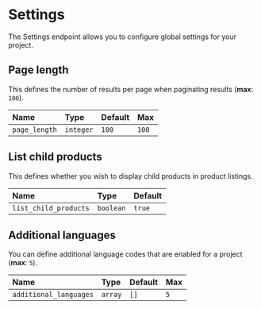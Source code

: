 # Settings

The Settings endpoint allows you to configure global settings for your project.

## Page length

This defines the number of results per page when paginating results \(**max**: `100`\).

| **Name** | **Type** | **Default** | **Max** |
| :--- | :--- | :--- | :--- |
| `page_length` | `integer` | `100` | `100` |

## List child products

This defines whether you wish to display child products in product listings.

| **Name** | **Type** | **Default** |
| :--- | :--- | :--- |
| `list_child_products` | `boolean` | `true` |

## Additional languages

You can define additional language codes that are enabled for a project \(**max**: `5`\).

| **Name** | **Type** | **Default** | **Max** |
| :--- | :--- | :--- | :--- |
| `additional_languages` | `array` | `[]` | `5` |

